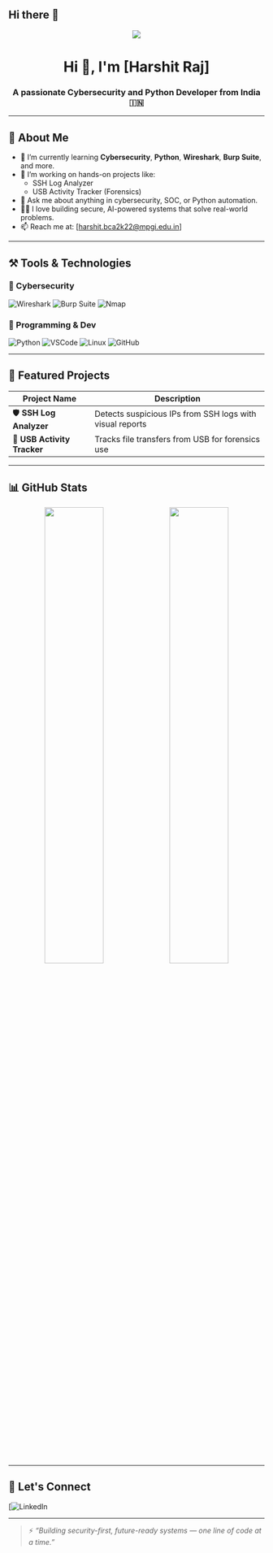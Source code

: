 ## Hi there 👋

<!--
**HarshuKashyap/HarshuKashyap** is a ✨ _special_ ✨ repository because its `README.md` (this file) appears on your GitHub profile.

Here are some ideas to get you started:

- 🔭 I’m currently working on ...
- 🌱 I’m currently learning ...
- 👯 I’m looking to collaborate on ...
- 🤔 I’m looking for help with ...
- 💬 Ask me about ...
- 📫 How to reach me: ...
- 😄 Pronouns: ...
- ⚡ Fun fact: ...
-->
<!-- GitHub Profile README -->

<p align="center">
  <img src="https://readme-typing-svg.herokuapp.com/?lines=Cybersecurity+Enthusiast;Python+Developer;SOC+Analyst;Always+Learning&center=true&width=500&height=45">
</p>

<h1 align="center">Hi 👋, I'm [Harshit Raj]</h1>
<h3 align="center">A passionate Cybersecurity and Python Developer from India 🇮🇳</h3>

---

## 🧠 About Me

- 🌱 I’m currently learning **Cybersecurity**, **Python**, **Wireshark**, **Burp Suite**, and more.
- 🔭 I’m working on hands-on projects like:
  - SSH Log Analyzer
  - USB Activity Tracker (Forensics)
- 💬 Ask me about anything in cybersecurity, SOC, or Python automation.
- 🧑‍💻 I love building secure, AI-powered systems that solve real-world problems.
- 📫 Reach me at: [harshit.bca2k22@mpgi.edu.in]

---

## ⚒️ Tools & Technologies

### 🔐 Cybersecurity
![Wireshark](https://img.shields.io/badge/Wireshark-000000?style=for-the-badge&logo=wireshark&logoColor=blue)
![Burp Suite](https://img.shields.io/badge/Burp_Suite-000000?style=for-the-badge&logo=burpsuite&logoColor=orange)
![Nmap](https://img.shields.io/badge/Nmap-000000?style=for-the-badge&logo=nmap&logoColor=white)

### 🧰 Programming & Dev
![Python](https://img.shields.io/badge/Python-000000?style=for-the-badge&logo=python)
![VSCode](https://img.shields.io/badge/VS_Code-000000?style=for-the-badge&logo=visualstudiocode)
![Linux](https://img.shields.io/badge/Linux-000000?style=for-the-badge&logo=linux)
![GitHub](https://img.shields.io/badge/GitHub-000000?style=for-the-badge&logo=github)

---

## 📁 Featured Projects

| Project Name | Description |
|--------------|-------------|
| 🛡️ **SSH Log Analyzer** | Detects suspicious IPs from SSH logs with visual reports |
| 💾 **USB Activity Tracker** | Tracks file transfers from USB for forensics use |

---

## 📊 GitHub Stats

<p align="center">
  <img width="48%" src="https://github-readme-stats.vercel.app/api?username=your-HarshuKashyap&show_icons=true&theme=tokyonight" />
  <img width="48%" src="https://github-readme-streak-stats.herokuapp.com/?user=HarshuKashyap&theme=tokyonight" />
</p>

---

## 🧭 Let's Connect

[![LinkedIn](https://www.linkedin.com/in/harshit-raj-31b3a228a/)

---

> ⚡ *“Building security-first, future-ready systems — one line of code at a time.”*


